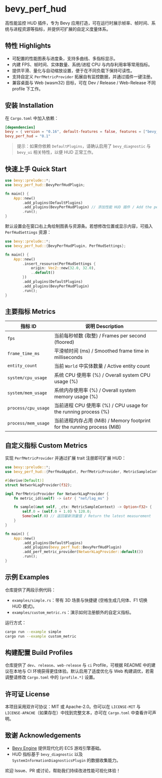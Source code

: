 # bevy_perf_hud

高性能监控 HUD 插件，专为 Bevy 应用打造，可在运行时展示帧率、帧时间、系统与进程资源等指标，并提供可扩展的自定义度量体系。

## 特性 Highlights

- 可配置的性能图表与进度条，支持多曲线、多指标显示。
- 内建 FPS、帧时间、实体数量、系统/进程 CPU 与内存利用率等常用指标。
- 提供平滑、量化与自动缩放设置，便于在不同负载下保持可读性。
- 支持自定义 `PerfMetricProvider` 拓展自有监控数据，并通过插件一键注册。
- 兼容桌面与 Web (wasm32) 目标，可在 Dev / Release / Web-Release 不同 profile 下工作。

## 安装 Installation

在 `Cargo.toml` 中加入依赖：

```toml
[dependencies]
bevy = { version = "0.16", default-features = false, features = ["bevy_winit", "bevy_ui", "bevy_render"] }
bevy_perf_hud = "0.1"
```

> 提示：如果你依赖 `DefaultPlugins`，请确认启用了 `bevy_diagnostic` 与 `bevy_ui` 相关特性，以便 HUD 正常工作。

## 快速上手 Quick Start

```rust
use bevy::prelude::*;
use bevy_perf_hud::BevyPerfHudPlugin;

fn main() {
    App::new()
        .add_plugins(DefaultPlugins)
        .add_plugins(BevyPerfHudPlugin) // 添加性能 HUD 插件 / Add the performance HUD plugin
        .run();
}
```

默认设置会在窗口右上角绘制图表与资源条。若想修改位置或显示内容，可插入 `PerfHudSettings` 资源：

```rust
use bevy::prelude::*;
use bevy_perf_hud::{BevyPerfHudPlugin, PerfHudSettings};

fn main() {
    App::new()
        .insert_resource(PerfHudSettings {
            origin: Vec2::new(32.0, 32.0),
            ..default()
        })
        .add_plugins(DefaultPlugins)
        .add_plugins(BevyPerfHudPlugin)
        .run();
}
```

## 主要指标 Metrics

| 指标 ID               | 说明 Description                                                  |
|---------------------|-----------------------------------------------------------------|
| `fps`               | 当前每秒帧数 (取整) / Frames per second (floored)                       |
| `frame_time_ms`     | 平滑帧时间 (ms) / Smoothed frame time in milliseconds                |
| `entity_count`      | 当前 `World` 中实体数量 / Active entity count                          |
| `system/cpu_usage`  | 系统 CPU 使用率 (%) / Overall system CPU usage (%)                   |
| `system/mem_usage`  | 系统内存使用率 (%) / Overall system memory usage (%)                   |
| `process/cpu_usage` | 当前进程 CPU 使用率 (%) / CPU usage for the running process (%)        |
| `process/mem_usage` | 当前进程内存占用 (MiB) / Memory footprint for the running process (MiB) |

## 自定义指标 Custom Metrics

实现 `PerfMetricProvider` 并通过扩展 trait 注册即可扩展 HUD：

```rust
use bevy::prelude::*;
use bevy_perf_hud::{PerfHudAppExt, PerfMetricProvider, MetricSampleContext};

#[derive(Default)]
struct NetworkLagProvider(f32);

impl PerfMetricProvider for NetworkLagProvider {
    fn metric_id(&self) -> &str { "net/lag_ms" }

    fn sample(&mut self, _ctx: MetricSampleContext) -> Option<f32> {
        self.0 = (self.0 + 1.0) % 120.0;
        Some(self.0) // 返回最新测量值 / Return the latest measurement
    }
}

fn main() {
    App::new()
        .add_plugins(DefaultPlugins)
        .add_plugins(bevy_perf_hud::BevyPerfHudPlugin)
        .add_perf_metric_provider(NetworkLagProvider::default())
        .run();
}
```

## 示例 Examples

仓库提供了两段示例代码：

- `examples/simple.rs`：带有 3D 场景与快捷键 (空格生成几何体、F1 切换 HUD 模式)。
- `examples/custom_metric.rs`：演示如何注册额外的自定义指标。

运行方式：

```bash
cargo run --example simple
cargo run --example custom_metric
```

## 构建配置 Build Profiles

仓库提供了 `dev`、`release`、`web-release` 与 `ci` Profile，可根据 README 中的建议在本地与 CI 环境获得更佳体验。默认启用了适度优化与
Web 构建调优，若需调整请修改 `Cargo.toml` 中的 `[profile.*]` 设置。

## 许可证 License

本项目采用双许可协议：MIT 或 Apache-2.0。你可以在 `LICENSE-MIT` 与 `LICENSE-APACHE`（如果存在）中找到完整文本，亦可在
`Cargo.toml` 中查看许可声明。

## 致谢 Acknowledgements

- [Bevy Engine](https://bevyengine.org/) 提供现代化的 ECS 游戏引擎基础。
- HUD 指标基于 `bevy_diagnostic` 以及 `SystemInformationDiagnosticsPlugin` 的数据收集能力。

欢迎 Issue、PR 或讨论，帮助我们持续改进性能可视化体验！
